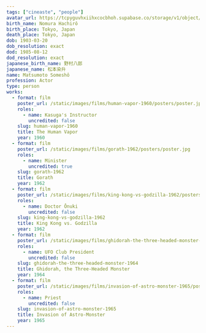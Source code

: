 ```yaml
---
tags: ["cineaste", "people"]
avatar_url: https://tcpyguvhxiihxcocbhoh.supabase.co/storage/v1/object/public/godzilla-cineaste-public/content/people/matsumoto-somesho/matsumoto-somesho.jpg
birth_name: Nomura Hachirô
birth_place: Tokyo, Japan
death_place: Tokyo, Japan
dob: 1903-03-20
dob_resolution: exact
dod: 1985-08-12
dod_resolution: exact
japanese_birth_name: 野村八郎
japanese_name: 松本染升
name: Matsumoto Someshô
profession: Actor
type: person
works:
  - format: film
    poster_url: /static/images/films/human-vapor-1960/posters/poster.jpg
    roles:
      - name: Kasuga's Instructor
        uncredited: false
    slug: human-vapor-1960
    title: The Human Vapor
    year: 1960
  - format: film
    poster_url: /static/images/films/gorath-1962/posters/poster.jpg
    roles:
      - name: Minister
        uncredited: true
    slug: gorath-1962
    title: Gorath
    year: 1962
  - format: film
    poster_url: /static/images/films/king-kong-vs-godzilla-1962/posters/poster.jpg
    roles:
      - name: Doctor Ônuki
        uncredited: false
    slug: king-kong-vs-godzilla-1962
    title: King Kong vs. Godzilla
    year: 1962
  - format: film
    poster_url: /static/images/films/ghidorah-the-three-headed-monster-1964/posters/poster.jpg
    roles:
      - name: UFO Club President
        uncredited: false
    slug: ghidorah-the-three-headed-monster-1964
    title: Ghidorah, the Three-Headed Monster
    year: 1964
  - format: film
    poster_url: /static/images/films/invasion-of-astro-monster-1965/posters/poster.jpg
    roles:
      - name: Priest
        uncredited: false
    slug: invasion-of-astro-monster-1965
    title: Invasion of Astro-Monster
    year: 1965
---
```

